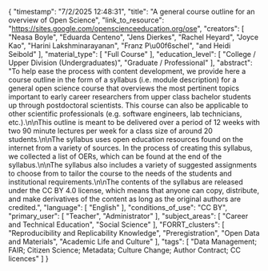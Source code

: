 {
    "timestamp": "7/2/2025 12:48:31",
    "title": "A general course outline for an overview of Open Science",
    "link_to_resource": "https://sites.google.com/openscienceeducation.org/ose",
    "creators": [
        "Neasa Boyle",
        "Eduarda Centeno",
        "Jens Dierkes",
        "Rachel Heyard",
        "Joyce Kao",
        "Harini Lakshminarayanan",
        "Franz P\u00f6schel",
        "and Heidi Seibold"
    ],
    "material_type": [
        "Full Course"
    ],
    "education_level": [
        "College / Upper Division (Undergraduates)",
        "Graduate / Professional"
    ],
    "abstract": "To help ease the process with content development, we provide here a course outline in the form of a syllabus (i.e. module description) for a general open science course that overviews the most pertinent topics important to early career researchers from upper class bachelor students up through postdoctoral scientists. This course can also be applicable to other scientific professionals (e.g. software engineers, lab technicians, etc.).\n\nThis outline is meant to be delivered over a period of 12 weeks with two 90 minute lectures per week for a class size of around 20 students.\n\nThe syllabus uses open education resources found on the internet from a variety of sources. In the process of creating this syllabus, we collected a list of OERs, which can be found at the end of the syllabus.\n\nThe syllabus also includes a variety of suggested assignments to choose from to tailor the course to the needs of the students and institutional requirements.\n\nThe contents of the syllabus are released under the CC BY 4.0 license, which means that anyone can copy, distribute, and make derivatives of the content as long as the original authors are credited.",
    "language": [
        "English"
    ],
    "conditions_of_use": "CC BY",
    "primary_user": [
        "Teacher",
        "Administrator"
    ],
    "subject_areas": [
        "Career and Technical Education",
        "Social Science"
    ],
    "FORRT_clusters": [
        "Reproducibility and Replicability Knowledge",
        "Preregistration",
        "Open Data and Materials",
        "Academic Life and Culture"
    ],
    "tags": [
        "Data Management; FAIR; Citizen Science; Metadata; Culture Change; Author Contract; CC licences"
    ]
}